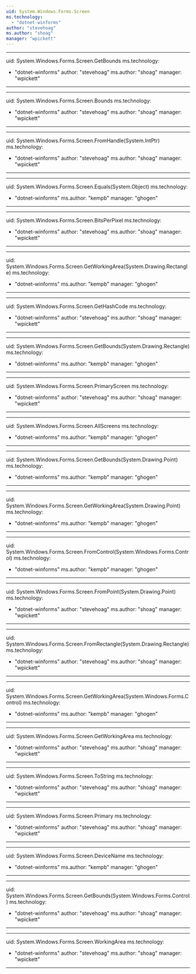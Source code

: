 ```yaml
---
uid: System.Windows.Forms.Screen
ms.technology: 
  - "dotnet-winforms"
author: "stevehoag"
ms.author: "shoag"
manager: "wpickett"
---
```


---
uid: System.Windows.Forms.Screen.GetBounds
ms.technology: 
  - "dotnet-winforms"
author: "stevehoag"
ms.author: "shoag"
manager: "wpickett"
---

---
uid: System.Windows.Forms.Screen.Bounds
ms.technology: 
  - "dotnet-winforms"
author: "stevehoag"
ms.author: "shoag"
manager: "wpickett"
---

---
uid: System.Windows.Forms.Screen.FromHandle(System.IntPtr)
ms.technology: 
  - "dotnet-winforms"
author: "stevehoag"
ms.author: "shoag"
manager: "wpickett"
---

---
uid: System.Windows.Forms.Screen.Equals(System.Object)
ms.technology: 
  - "dotnet-winforms"
ms.author: "kempb"
manager: "ghogen"
---

---
uid: System.Windows.Forms.Screen.BitsPerPixel
ms.technology: 
  - "dotnet-winforms"
author: "stevehoag"
ms.author: "shoag"
manager: "wpickett"
---

---
uid: System.Windows.Forms.Screen.GetWorkingArea(System.Drawing.Rectangle)
ms.technology: 
  - "dotnet-winforms"
ms.author: "kempb"
manager: "ghogen"
---

---
uid: System.Windows.Forms.Screen.GetHashCode
ms.technology: 
  - "dotnet-winforms"
author: "stevehoag"
ms.author: "shoag"
manager: "wpickett"
---

---
uid: System.Windows.Forms.Screen.GetBounds(System.Drawing.Rectangle)
ms.technology: 
  - "dotnet-winforms"
ms.author: "kempb"
manager: "ghogen"
---

---
uid: System.Windows.Forms.Screen.PrimaryScreen
ms.technology: 
  - "dotnet-winforms"
author: "stevehoag"
ms.author: "shoag"
manager: "wpickett"
---

---
uid: System.Windows.Forms.Screen.AllScreens
ms.technology: 
  - "dotnet-winforms"
ms.author: "kempb"
manager: "ghogen"
---

---
uid: System.Windows.Forms.Screen.GetBounds(System.Drawing.Point)
ms.technology: 
  - "dotnet-winforms"
ms.author: "kempb"
manager: "ghogen"
---

---
uid: System.Windows.Forms.Screen.GetWorkingArea(System.Drawing.Point)
ms.technology: 
  - "dotnet-winforms"
ms.author: "kempb"
manager: "ghogen"
---

---
uid: System.Windows.Forms.Screen.FromControl(System.Windows.Forms.Control)
ms.technology: 
  - "dotnet-winforms"
ms.author: "kempb"
manager: "ghogen"
---

---
uid: System.Windows.Forms.Screen.FromPoint(System.Drawing.Point)
ms.technology: 
  - "dotnet-winforms"
author: "stevehoag"
ms.author: "shoag"
manager: "wpickett"
---

---
uid: System.Windows.Forms.Screen.FromRectangle(System.Drawing.Rectangle)
ms.technology: 
  - "dotnet-winforms"
author: "stevehoag"
ms.author: "shoag"
manager: "wpickett"
---

---
uid: System.Windows.Forms.Screen.GetWorkingArea(System.Windows.Forms.Control)
ms.technology: 
  - "dotnet-winforms"
ms.author: "kempb"
manager: "ghogen"
---

---
uid: System.Windows.Forms.Screen.GetWorkingArea
ms.technology: 
  - "dotnet-winforms"
author: "stevehoag"
ms.author: "shoag"
manager: "wpickett"
---

---
uid: System.Windows.Forms.Screen.ToString
ms.technology: 
  - "dotnet-winforms"
author: "stevehoag"
ms.author: "shoag"
manager: "wpickett"
---

---
uid: System.Windows.Forms.Screen.Primary
ms.technology: 
  - "dotnet-winforms"
author: "stevehoag"
ms.author: "shoag"
manager: "wpickett"
---

---
uid: System.Windows.Forms.Screen.DeviceName
ms.technology: 
  - "dotnet-winforms"
ms.author: "kempb"
manager: "ghogen"
---

---
uid: System.Windows.Forms.Screen.GetBounds(System.Windows.Forms.Control)
ms.technology: 
  - "dotnet-winforms"
author: "stevehoag"
ms.author: "shoag"
manager: "wpickett"
---

---
uid: System.Windows.Forms.Screen.WorkingArea
ms.technology: 
  - "dotnet-winforms"
author: "stevehoag"
ms.author: "shoag"
manager: "wpickett"
---
